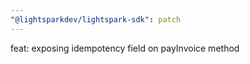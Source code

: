 ```yaml
---
"@lightsparkdev/lightspark-sdk": patch
---
```


feat: exposing idempotency field on payInvoice method
